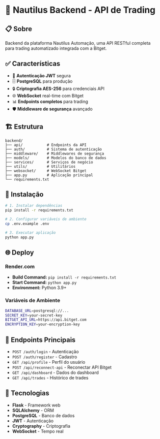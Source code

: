 # 🚀 Nautilus Backend - API de Trading

## 📋 Sobre

Backend da plataforma Nautilus Automação, uma API RESTful completa para trading automatizado integrada com a Bitget.

## ✅ Características

- 🔐 **Autenticação JWT** segura
- 🗄️ **PostgreSQL** para produção  
- 🔒 **Criptografia AES-256** para credenciais API
- 🌐 **WebSocket** real-time com Bitget
- 📊 **Endpoints completos** para trading
- 🛡️ **Middleware de segurança** avançado

## 🏗️ Estrutura

```
backend/
├── api/           # Endpoints da API
├── auth/          # Sistema de autenticação
├── middleware/    # Middlewares de segurança
├── models/        # Modelos do banco de dados
├── services/      # Serviços de negócio
├── utils/         # Utilitários
├── websocket/     # WebSocket Bitget
├── app.py         # Aplicação principal
└── requirements.txt
```

## 🚀 Instalação

```bash
# 1. Instalar dependências
pip install -r requirements.txt

# 2. Configurar variáveis de ambiente
cp .env.example .env

# 3. Executar aplicação
python app.py
```

## 🌐 Deploy

### Render.com
- **Build Command:** `pip install -r requirements.txt`
- **Start Command:** `python app.py`
- **Environment:** Python 3.9+

### Variáveis de Ambiente

```bash
DATABASE_URL=postgresql://...
SECRET_KEY=your-secret-key
BITGET_API_URL=https://api.bitget.com
ENCRYPTION_KEY=your-encryption-key
```

## 📡 Endpoints Principais

- `POST /auth/login` - Autenticação
- `POST /auth/register` - Cadastro
- `GET /api/profile` - Perfil do usuário
- `POST /api/reconnect-api` - Reconectar API Bitget
- `GET /api/dashboard` - Dados do dashboard
- `GET /api/trades` - Histórico de trades

## 🔧 Tecnologias

- **Flask** - Framework web
- **SQLAlchemy** - ORM
- **PostgreSQL** - Banco de dados
- **JWT** - Autenticação
- **Cryptography** - Criptografia
- **WebSocket** - Tempo real
